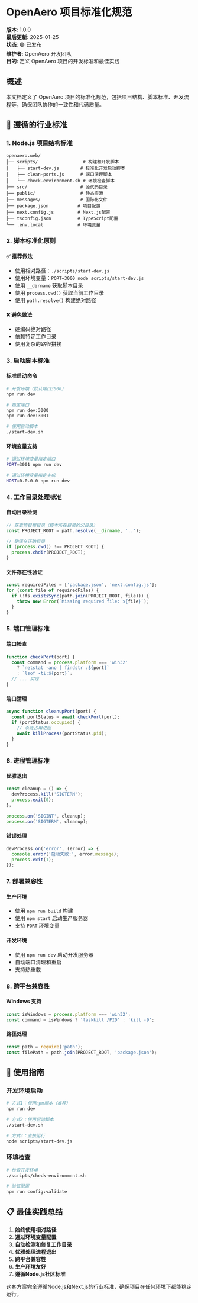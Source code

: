# OpenAero 项目标准化规范

**版本**: 1.0.0  
**最后更新**: 2025-01-25  
**状态**: 🟢 已发布  
**维护者**: OpenAero 开发团队  
**目的**: 定义 OpenAero 项目的开发标准和最佳实践

## 概述

本文档定义了 OpenAero 项目的标准化规范，包括项目结构、脚本标准、开发流程等，确保团队协作的一致性和代码质量。

## 🎯 **遵循的行业标准**

### 1. **Node.js 项目结构标准**
```
openaero.web/
├── scripts/                 # 构建和开发脚本
│   ├── start-dev.js        # 标准化开发启动脚本
│   ├── clean-ports.js      # 端口清理脚本
│   └── check-environment.sh # 环境检查脚本
├── src/                    # 源代码目录
├── public/                 # 静态资源
├── messages/               # 国际化文件
├── package.json           # 项目配置
├── next.config.js         # Next.js配置
├── tsconfig.json          # TypeScript配置
└── .env.local             # 环境变量
```

### 2. **脚本标准化原则**

#### ✅ **推荐做法**
- 使用相对路径：`./scripts/start-dev.js`
- 使用环境变量：`PORT=3000 node scripts/start-dev.js`
- 使用 `__dirname` 获取脚本目录
- 使用 `process.cwd()` 获取当前工作目录
- 使用 `path.resolve()` 构建绝对路径

#### ❌ **避免做法**
- 硬编码绝对路径
- 依赖特定工作目录
- 使用复杂的路径拼接

### 3. **启动脚本标准**

#### 标准启动命令
```bash
# 开发环境（默认端口3000）
npm run dev

# 指定端口
npm run dev:3000
npm run dev:3001

# 使用启动脚本
./start-dev.sh
```

#### 环境变量支持
```bash
# 通过环境变量指定端口
PORT=3001 npm run dev

# 通过环境变量指定主机
HOST=0.0.0.0 npm run dev
```

### 4. **工作目录处理标准**

#### 自动目录检测
```javascript
// 获取项目根目录（脚本所在目录的父目录）
const PROJECT_ROOT = path.resolve(__dirname, '..');

// 确保在正确目录
if (process.cwd() !== PROJECT_ROOT) {
  process.chdir(PROJECT_ROOT);
}
```

#### 文件存在性验证
```javascript
const requiredFiles = ['package.json', 'next.config.js'];
for (const file of requiredFiles) {
  if (!fs.existsSync(path.join(PROJECT_ROOT, file))) {
    throw new Error(`Missing required file: ${file}`);
  }
}
```

### 5. **端口管理标准**

#### 端口检查
```javascript
function checkPort(port) {
  const command = process.platform === 'win32' 
    ? `netstat -ano | findstr :${port}`
    : `lsof -ti:${port}`;
  // ... 实现
}
```

#### 端口清理
```javascript
async function cleanupPort(port) {
  const portStatus = await checkPort(port);
  if (portStatus.occupied) {
    // 杀死占用进程
    await killProcess(portStatus.pid);
  }
}
```

### 6. **进程管理标准**

#### 优雅退出
```javascript
const cleanup = () => {
  devProcess.kill('SIGTERM');
  process.exit(0);
};

process.on('SIGINT', cleanup);
process.on('SIGTERM', cleanup);
```

#### 错误处理
```javascript
devProcess.on('error', (error) => {
  console.error('启动失败:', error.message);
  process.exit(1);
});
```

### 7. **部署兼容性**

#### 生产环境
- 使用 `npm run build` 构建
- 使用 `npm start` 启动生产服务器
- 支持 `PORT` 环境变量

#### 开发环境
- 使用 `npm run dev` 启动开发服务器
- 自动端口清理和重启
- 支持热重载

### 8. **跨平台兼容性**

#### Windows 支持
```javascript
const isWindows = process.platform === 'win32';
const command = isWindows ? 'taskkill /PID' : 'kill -9';
```

#### 路径处理
```javascript
const path = require('path');
const filePath = path.join(PROJECT_ROOT, 'package.json');
```

## 🚀 **使用指南**

### 开发环境启动
```bash
# 方式1：使用npm脚本（推荐）
npm run dev

# 方式2：使用启动脚本
./start-dev.sh

# 方式3：直接运行
node scripts/start-dev.js
```

### 环境检查
```bash
# 检查开发环境
./scripts/check-environment.sh

# 验证配置
npm run config:validate
```

## 📋 **最佳实践总结**

1. **始终使用相对路径**
2. **通过环境变量配置**
3. **自动检测和修复工作目录**
4. **优雅处理进程退出**
5. **跨平台兼容性**
6. **生产环境友好**
7. **遵循Node.js社区标准**

这套方案完全遵循Node.js和Next.js的行业标准，确保项目在任何环境下都能稳定运行。
